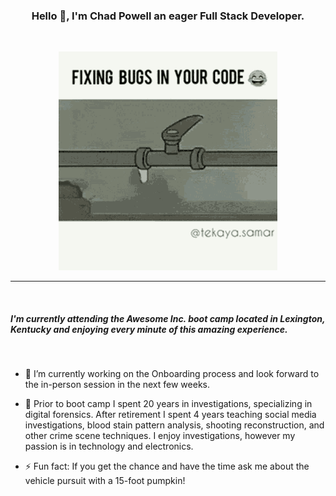 <h3 style= "text-align:center"> Hello 👋,
 I'm <strong>Chad Powell</strong> an eager Full Stack Developer. </h3>
<br>

<p style="text-align:center"><img src="img\bug-fix-fixing-bugs-in-your-code.gif" width="350" alt="Fixing bugs animation"/>
</p>
<hr>
<br>

<h5> I'm currently attending the Awesome Inc. boot camp located in Lexington, Kentucky and enjoying every minute of this amazing experience.</h5>
<br>


- 🔭 I’m currently working on the Onboarding process and look forward to the in-person session in the next few weeks.

- 💬 Prior to boot camp I spent 20 years in investigations, specializing in digital forensics. After retirement I spent 4 years teaching social media investigations, blood stain pattern analysis, shooting reconstruction, and other crime scene techniques. I enjoy investigations, however my passion is in technology and electronics.

- ⚡ Fun fact: If you get the chance and have the time ask me about the vehicle pursuit with a 15-foot pumpkin!

